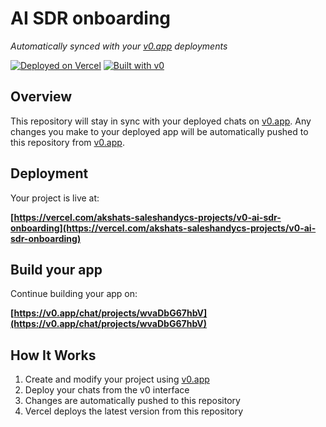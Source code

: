 # AI SDR onboarding

*Automatically synced with your [v0.app](https://v0.app) deployments*

[![Deployed on Vercel](https://img.shields.io/badge/Deployed%20on-Vercel-black?style=for-the-badge&logo=vercel)](https://vercel.com/akshats-saleshandycs-projects/v0-ai-sdr-onboarding)
[![Built with v0](https://img.shields.io/badge/Built%20with-v0.app-black?style=for-the-badge)](https://v0.app/chat/projects/wvaDbG67hbV)

## Overview

This repository will stay in sync with your deployed chats on [v0.app](https://v0.app).
Any changes you make to your deployed app will be automatically pushed to this repository from [v0.app](https://v0.app).

## Deployment

Your project is live at:

**[https://vercel.com/akshats-saleshandycs-projects/v0-ai-sdr-onboarding](https://vercel.com/akshats-saleshandycs-projects/v0-ai-sdr-onboarding)**

## Build your app

Continue building your app on:

**[https://v0.app/chat/projects/wvaDbG67hbV](https://v0.app/chat/projects/wvaDbG67hbV)**

## How It Works

1. Create and modify your project using [v0.app](https://v0.app)
2. Deploy your chats from the v0 interface
3. Changes are automatically pushed to this repository
4. Vercel deploys the latest version from this repository